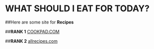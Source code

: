 # WHAT SHOULD I EAT FOR TODAY?

##Here are some site for **Recipes**

##**RANK 1** [COOKPAD.COM](cookpad.com)

##**RANK 2** [allrecipes.com](allrecipes.com)

